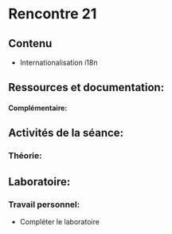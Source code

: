 # Rencontre 21

## Contenu
- Internationalisation i18n


## Ressources et documentation: 


#### Complémentaire: 



## Activités de la séance: 
### Théorie: 



## Laboratoire: 


### Travail personnel: 
- Compléter le laboratoire
